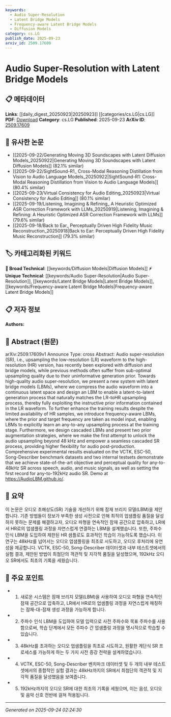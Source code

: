 ```yaml
---
keywords:
  - Audio Super-Resolution
  - Latent Bridge Models
  - Frequency-aware Latent Bridge Models
  - Diffusion Models
category: cs.LG
publish_date: 2025-09-23
arxiv_id: 2509.17609
---
```


<!-- KEYWORD_LINKING_METADATA:
{
  "processed_timestamp": "2025-09-24T02:24:30.965666",
  "vocabulary_version": "1.0",
  "selected_keywords": [
    "Audio Super-Resolution",
    "Latent Bridge Models",
    "Frequency-aware Latent Bridge Models",
    "Diffusion Models"
  ],
  "rejected_keywords": [],
  "similarity_scores": {
    "Audio Super-Resolution": 0.78,
    "Latent Bridge Models": 0.82,
    "Frequency-aware Latent Bridge Models": 0.75,
    "Diffusion Models": 0.7
  },
  "extraction_method": "AI_prompt_based",
  "budget_applied": true,
  "candidates_json": {
    "candidates": [
      {
        "surface": "Audio Super-Resolution",
        "canonical": "Audio Super-Resolution",
        "aliases": [
          "Audio SR",
          "Upsampling"
        ],
        "category": "unique_technical",
        "rationale": "This term represents a specific audio processing technique central to the paper's contributions.",
        "novelty_score": 0.75,
        "connectivity_score": 0.65,
        "specificity_score": 0.85,
        "link_intent_score": 0.78
      },
      {
        "surface": "Latent Bridge Models",
        "canonical": "Latent Bridge Models",
        "aliases": [
          "LBM"
        ],
        "category": "unique_technical",
        "rationale": "A novel model introduced in the paper, crucial for understanding the proposed methodology.",
        "novelty_score": 0.8,
        "connectivity_score": 0.7,
        "specificity_score": 0.9,
        "link_intent_score": 0.82
      },
      {
        "surface": "Frequency-aware LBMs",
        "canonical": "Frequency-aware Latent Bridge Models",
        "aliases": [
          "Frequency-aware LBMs"
        ],
        "category": "unique_technical",
        "rationale": "An enhancement of the LBM concept, adding specificity to the model's application.",
        "novelty_score": 0.68,
        "connectivity_score": 0.6,
        "specificity_score": 0.88,
        "link_intent_score": 0.75
      },
      {
        "surface": "Diffusion Models",
        "canonical": "Diffusion Models",
        "aliases": [
          "Diffusion"
        ],
        "category": "broad_technical",
        "rationale": "A well-known method in machine learning, relevant for connecting to broader diffusion-based techniques.",
        "novelty_score": 0.4,
        "connectivity_score": 0.85,
        "specificity_score": 0.65,
        "link_intent_score": 0.7
      }
    ],
    "ban_list_suggestions": [
      "method",
      "system",
      "process",
      "results"
    ]
  },
  "decisions": [
    {
      "candidate_surface": "Audio Super-Resolution",
      "resolved_canonical": "Audio Super-Resolution",
      "decision": "linked",
      "scores": {
        "novelty": 0.75,
        "connectivity": 0.65,
        "specificity": 0.85,
        "link_intent": 0.78
      }
    },
    {
      "candidate_surface": "Latent Bridge Models",
      "resolved_canonical": "Latent Bridge Models",
      "decision": "linked",
      "scores": {
        "novelty": 0.8,
        "connectivity": 0.7,
        "specificity": 0.9,
        "link_intent": 0.82
      }
    },
    {
      "candidate_surface": "Frequency-aware LBMs",
      "resolved_canonical": "Frequency-aware Latent Bridge Models",
      "decision": "linked",
      "scores": {
        "novelty": 0.68,
        "connectivity": 0.6,
        "specificity": 0.88,
        "link_intent": 0.75
      }
    },
    {
      "candidate_surface": "Diffusion Models",
      "resolved_canonical": "Diffusion Models",
      "decision": "linked",
      "scores": {
        "novelty": 0.4,
        "connectivity": 0.85,
        "specificity": 0.65,
        "link_intent": 0.7
      }
    }
  ]
}
-->

# Audio Super-Resolution with Latent Bridge Models

## 📋 메타데이터

**Links**: [[daily_digest_20250923|20250923]] [[categories/cs.LG|cs.LG]]
**PDF**: [Download](https://arxiv.org/pdf/2509.17609.pdf)
**Category**: cs.LG
**Published**: 2025-09-23
**ArXiv ID**: [2509.17609](https://arxiv.org/abs/2509.17609)

## 🔗 유사한 논문
- [[2025-09-22/Generating Moving 3D Soundscapes with Latent Diffusion Models_20250922|Generating Moving 3D Soundscapes with Latent Diffusion Models]] (82.1% similar)
- [[2025-09-22/SightSound-R1_ Cross-Modal Reasoning Distillation from Vision to Audio Language Models_20250922|SightSound-R1: Cross-Modal Reasoning Distillation from Vision to Audio Language Models]] (80.4% similar)
- [[2025-09-23/Virtual Consistency for Audio Editing_20250923|Virtual Consistency for Audio Editing]] (80.1% similar)
- [[2025-09-19/Listening, Imagining \& Refining_ A Heuristic Optimized ASR Correction Framework with LLMs_20250919|Listening, Imagining \& Refining: A Heuristic Optimized ASR Correction Framework with LLMs]] (79.6% similar)
- [[2025-09-18/Back to Ear_ Perceptually Driven High Fidelity Music Reconstruction_20250918|Back to Ear: Perceptually Driven High Fidelity Music Reconstruction]] (79.3% similar)

## 🏷️ 카테고리화된 키워드
**🧠 Broad Technical**: [[keywords/Diffusion Models|Diffusion Models]]
**⚡ Unique Technical**: [[keywords/Audio Super-Resolution|Audio Super-Resolution]], [[keywords/Latent Bridge Models|Latent Bridge Models]], [[keywords/Frequency-aware Latent Bridge Models|Frequency-aware Latent Bridge Models]]

## 📋 저자 정보

**Authors:** 

## 📄 Abstract (원문)

arXiv:2509.17609v1 Announce Type: cross 
Abstract: Audio super-resolution (SR), i.e., upsampling the low-resolution (LR) waveform to the high-resolution (HR) version, has recently been explored with diffusion and bridge models, while previous methods often suffer from sub-optimal upsampling quality due to their uninformative generation prior. Towards high-quality audio super-resolution, we present a new system with latent bridge models (LBMs), where we compress the audio waveform into a continuous latent space and design an LBM to enable a latent-to-latent generation process that naturally matches the LR-toHR upsampling process, thereby fully exploiting the instructive prior information contained in the LR waveform. To further enhance the training results despite the limited availability of HR samples, we introduce frequency-aware LBMs, where the prior and target frequency are taken as model input, enabling LBMs to explicitly learn an any-to-any upsampling process at the training stage. Furthermore, we design cascaded LBMs and present two prior augmentation strategies, where we make the first attempt to unlock the audio upsampling beyond 48 kHz and empower a seamless cascaded SR process, providing higher flexibility for audio post-production. Comprehensive experimental results evaluated on the VCTK, ESC-50, Song-Describer benchmark datasets and two internal testsets demonstrate that we achieve state-of-the-art objective and perceptual quality for any-to-48kHz SR across speech, audio, and music signals, as well as setting the first record for any-to-192kHz audio SR. Demo at https://AudioLBM.github.io/.

## 📝 요약

이 논문은 오디오 초해상도(SR) 기술을 개선하기 위해 잠재 브리지 모델(LBM)을 제안합니다. 기존 방법들이 정보가 부족한 생성 사전으로 인해 최적의 업샘플링 품질을 달성하지 못하는 문제를 해결하고자, 오디오 파형을 연속적인 잠재 공간으로 압축하고, LR에서 HR로의 업샘플링 과정을 자연스럽게 연결하는 LBM을 설계했습니다. 또한, 주파수 인식 LBM을 도입하여 제한된 HR 샘플로도 효과적인 학습이 가능하도록 했습니다. 이 연구는 48kHz를 넘어서는 오디오 업샘플링을 최초로 시도하고, 오디오 후처리에 유연성을 제공합니다. VCTK, ESC-50, Song-Describer 데이터셋과 내부 테스트셋에서의 실험 결과, 제안된 방법이 최첨단의 객관적 및 지각적 품질을 달성했으며, 192kHz 오디오 SR에서도 최초의 기록을 세웠습니다.

## 🎯 주요 포인트

- 1. 새로운 시스템은 잠재 브리지 모델(LBM)을 사용하여 오디오 파형을 연속적인 잠재 공간으로 압축하고, LR에서 HR로의 업샘플링 과정을 자연스럽게 매칭하는 잠재-대-잠재 생성 과정을 가능하게 합니다.
- 2. 주파수 인식 LBM을 도입하여 모델 입력으로 사전 주파수와 목표 주파수를 사용함으로써, 학습 단계에서 모든 주파수 간 업샘플링 과정을 명시적으로 학습할 수 있습니다.
- 3. 48kHz를 초과하는 오디오 업샘플링을 최초로 시도하고, 원활한 계단식 SR 프로세스를 가능하게 하는 두 가지 사전 증강 전략을 설계하였습니다.
- 4. VCTK, ESC-50, Song-Describer 벤치마크 데이터셋 및 두 개의 내부 테스트셋에서의 종합적인 실험 결과는 48kHz까지의 SR에서 최첨단의 객관적 및 지각적 품질을 달성했음을 보여줍니다.
- 5. 192kHz까지의 오디오 SR에 대한 최초의 기록을 세웠으며, 이는 음성, 오디오 및 음악 신호 전반에 걸쳐 적용됩니다.


---

*Generated on 2025-09-24 02:24:30*